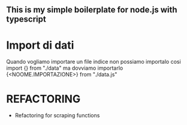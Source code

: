 ## This is my simple boilerplate for node.js with typescript

# Import di dati

Quando vogliamo importare un file indice non possiamo importalo cosi import {<NOOME-IMPORTAZIONE>} from "./data" ma dovviamo importarlo {<NOOME.IMPORTAZIONE>} from "./data.js"

# REFACTORING
- Refactoring for scraping functions

